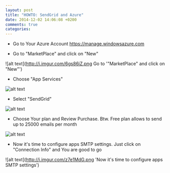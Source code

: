 ```yaml
---
layout: post
title: "HOWTO: SendGrid and Azure"
date: 2014-12-02 14:06:08 +0200
comments: true
categories: 
---
```



- Go to Your Azure Account https://manage.windowsazure.com

- Go to "MarketPlace" and click on "New"

![alt text](http://i.imgur.com/6gs86iZ.png Go to '"MarketPlace" and click on "New"')


- Choose "App Services"

![alt text](http://i.imgur.com/YDoqe1Z.png 'Choose "App Services"') 

- Select "SendGrid"

![alt text](http://i.imgur.com/f3HMLI1.png 'Select "SendGrid"')

- Choose Your plan and Review Purchase. Btw. Free plan allows to send up to 25000 emails per month

![alt text](http://i.imgur.com/tXdUcjk.png 'Choose Your plan and Review Purchase')

- Now it's time to configure apps SMTP settings. Just click on "Connection Info" and You are good to go

![alt text](http://i.imgur.com/z7e1MdG.png 'Now it's time to configure apps SMTP settings')
